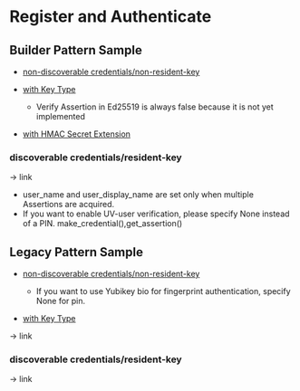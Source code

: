 # Register and Authenticate




## Builder Pattern Sample

- [non-discoverable credentials/non-resident-key](./examples/test-with-pin-non-rk/src/main.rs#L50-L101)

- [with Key Type](./examples/test-with-pin-non-rk/src/main.rs#L103)
  - Verify Assertion in Ed25519 is always false because it is not yet implemented


- [with HMAC Secret Extension](./examples/test-with-pin-non-rk/src/main.rs#L157)



### discoverable credentials/resident-key

→ link

- user_name and user_display_name are set only when multiple Assertions are acquired.
- If you want to enable UV-user verification, please specify None instead of a PIN.
  make_credential(),get_assertion()





## Legacy Pattern Sample

- [non-discoverable credentials/non-resident-key]()
  - If you want to use Yubikey bio for fingerprint authentication, specify None for pin.


- [with Key Type]()

→ link



### discoverable credentials/resident-key

→ link

